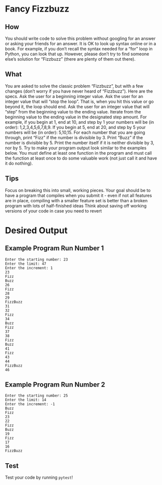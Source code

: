 # Fancy Fizzbuzz
## How
You should write code to solve this problem without googling for an answer or
asking your friends for an answer. It is OK to look up syntax online or in a book. For
example, if you don’t recall the syntax needed for a “for” loop in Python, you can
look that up. However, please don’t try to find someone else’s solution for
“Fizzbuzz” (there are plenty of them out there).

## What
You are asked to solve the classic problem “Fizzbuzz”, but with a few changes
(don’t worry if you have never heard of “Fizzbuzz”). Here are the specs.
Ask the user for a beginning integer value.
Ask the user for an integer value that will “stop the loop”. That is, when you hit this value or go beyond it, the loop should end.
Ask the user for an integer value that will “step” from the beginning value to the ending value.
Iterate from the beginning value to the ending value in the designated step amount. For example, if you begin at 1, end at 10, and step by 1 your numbers will be (in order): 1,2,3,4,5,6,7,8,9. If you begin at 5, end at 20, and step by 5 your numbers will be (in order): 5,10,15.
For each number that you are going through, print “Fizz” if the number is divisible by 3. Print “Buzz” if the number is divisible by 5. Print the number itself if it is neither divisible by 3, nor by 5.
Try to make your program output look similar to the examples below.
You must define at least one function in the program and must call the function at least once to do some valuable work (not just call it and have it do nothing).
## Tips
Focus on breaking this into small, working pieces.
Your goal should be to have a program that compiles when you submit it - even if not all features are in place, compiling with a smaller feature set is better than a broken program with lots of half-finished ideas
Think about saving off working versions of your code in case you need to revert

# Desired Output
## Example Program Run Number 1
```
Enter the starting number: 23
Enter the limit: 47
Enter the increment: 1
23
Fizz
Buzz
26
Fizz
28
29
FizzBuzz
31
32
Fizz
34
Buzz
Fizz
37
38
Fizz
Buzz
41
Fizz
43
44
FizzBuzz
46
```
## Example Program Run Number 2
```
Enter the starting number: 25
Enter the limit: 14
Enter the increment: -1
Buzz
Fizz
23
22
Fizz
Buzz
19
Fizz
17
16
FizzBuzz
```

## Test
Test your code by running `pytest`!
